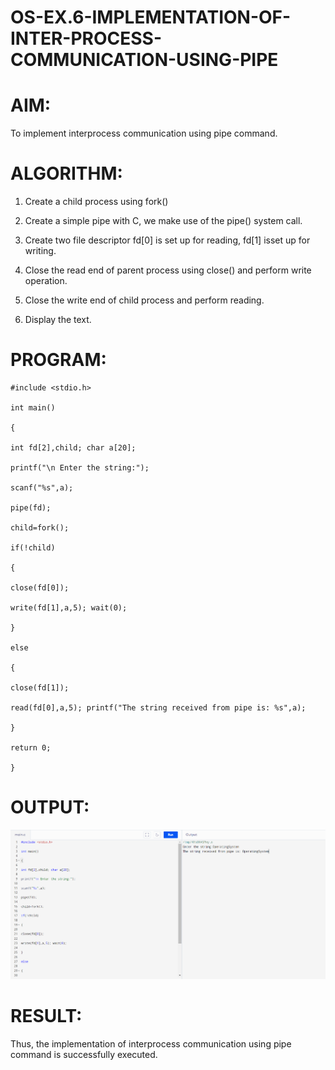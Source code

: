 # OS-EX.6-IMPLEMENTATION-OF-INTER-PROCESS-COMMUNICATION-USING-PIPE

# AIM:
To implement interprocess communication using pipe command.

# ALGORITHM:

1. Create a child process using fork()

2. Create a simple pipe with C, we make use of the pipe() system call.

3. Create two file descriptor fd[0] is set up for reading, fd[1] isset up for writing.

4. Close the read end of parent process using close() and perform write operation.

5. Close the write end of child process and perform reading.

6. Display the text.

# PROGRAM:
``````
#include <stdio.h>

int main()

{

int fd[2],child; char a[20];

printf("\n Enter the string:");

scanf("%s",a);

pipe(fd);

child=fork();

if(!child)

{

close(fd[0]);

write(fd[1],a,5); wait(0);

}

else

{

close(fd[1]);

read(fd[0],a,5); printf("The string received from pipe is: %s",a);

}

return 0;

}
``````

# OUTPUT:
![OS-EX.6-IMPLEMENTATION-OF-INTER-PROCESS-COMMUNICATION-USING-PIPE](1.png)

# RESULT:
Thus, the implementation of interprocess communication using pipe command is successfully executed.